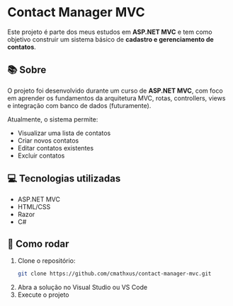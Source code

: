 # Contact Manager MVC

Este projeto é parte dos meus estudos em **ASP.NET MVC** e tem como objetivo construir um sistema básico de **cadastro e gerenciamento de contatos**.

## 📚 Sobre

O projeto foi desenvolvido durante um curso de **ASP.NET MVC**, com foco em aprender os fundamentos da arquitetura MVC, rotas, controllers, views e integração com banco de dados (futuramente).

Atualmente, o sistema permite:
- Visualizar uma lista de contatos
- Criar novos contatos
- Editar contatos existentes
- Excluir contatos

## 💻 Tecnologias utilizadas

- ASP.NET MVC
- HTML/CSS
- Razor
- C#

## 📁 Como rodar

1. Clone o repositório:
   ```bash
   git clone https://github.com/cmathxus/contact-manager-mvc.git
   ```
2. Abra a solução no Visual Studio ou VS Code
3. Execute o projeto
